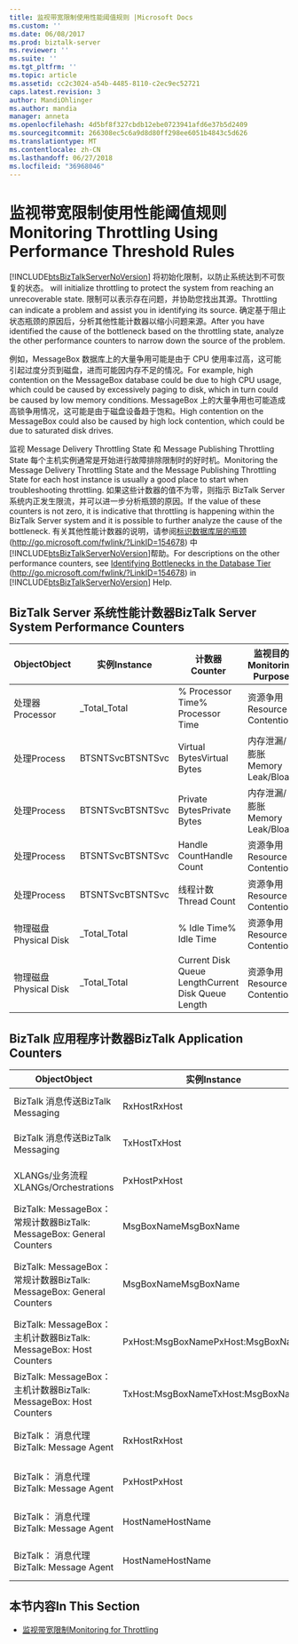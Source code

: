 ```yaml
---
title: 监视带宽限制使用性能阈值规则 |Microsoft Docs
ms.custom: ''
ms.date: 06/08/2017
ms.prod: biztalk-server
ms.reviewer: ''
ms.suite: ''
ms.tgt_pltfrm: ''
ms.topic: article
ms.assetid: cc2c3024-a54b-4485-8110-c2ec9ec52721
caps.latest.revision: 3
author: MandiOhlinger
ms.author: mandia
manager: anneta
ms.openlocfilehash: 4d5bf8f327cbdb12ebe0723941afd6e37b5d2409
ms.sourcegitcommit: 266308ec5c6a9d8d80ff298ee6051b4843c5d626
ms.translationtype: MT
ms.contentlocale: zh-CN
ms.lasthandoff: 06/27/2018
ms.locfileid: "36968046"
---
```

# <a name="monitoring-throttling-using-performance-threshold-rules"></a><span data-ttu-id="eb3e0-102">监视带宽限制使用性能阈值规则</span><span class="sxs-lookup"><span data-stu-id="eb3e0-102">Monitoring Throttling Using Performance Threshold Rules</span></span>
[!INCLUDE[btsBizTalkServerNoVersion](../includes/btsbiztalkservernoversion-md.md)]<span data-ttu-id="eb3e0-103"> 将初始化限制，以防止系统达到不可恢复的状态。</span><span class="sxs-lookup"><span data-stu-id="eb3e0-103"> will initialize throttling to protect the system from reaching an unrecoverable state.</span></span> <span data-ttu-id="eb3e0-104">限制可以表示存在问题，并协助您找出其源。</span><span class="sxs-lookup"><span data-stu-id="eb3e0-104">Throttling can indicate a problem and assist you in identifying its source.</span></span> <span data-ttu-id="eb3e0-105">确定基于阻止状态瓶颈的原因后，分析其他性能计数器以缩小问题来源。</span><span class="sxs-lookup"><span data-stu-id="eb3e0-105">After you have identified the cause of the bottleneck based on the throttling state, analyze the other performance counters to narrow down the source of the problem.</span></span>  
  
 <span data-ttu-id="eb3e0-106">例如，MessageBox 数据库上的大量争用可能是由于 CPU 使用率过高，这可能引起过度分页到磁盘，进而可能因内存不足的情况。</span><span class="sxs-lookup"><span data-stu-id="eb3e0-106">For example, high contention on the MessageBox database could be due to high CPU usage, which could be caused by excessively paging to disk, which in turn could be caused by low memory conditions.</span></span> <span data-ttu-id="eb3e0-107">MessageBox 上的大量争用也可能造成高锁争用情况，这可能是由于磁盘设备趋于饱和。</span><span class="sxs-lookup"><span data-stu-id="eb3e0-107">High contention on the MessageBox could also be caused by high lock contention, which could be due to saturated disk drives.</span></span>  
  
 <span data-ttu-id="eb3e0-108">监视 Message Delivery Throttling State 和 Message Publishing Throttling State 每个主机实例通常是开始进行故障排除限制时的好时机。</span><span class="sxs-lookup"><span data-stu-id="eb3e0-108">Monitoring the Message Delivery Throttling State and the Message Publishing Throttling State for each host instance is usually a good place to start when troubleshooting throttling.</span></span> <span data-ttu-id="eb3e0-109">如果这些计数器的值不为零，则指示 BizTalk Server 系统内正发生限流，并可以进一步分析瓶颈的原因。</span><span class="sxs-lookup"><span data-stu-id="eb3e0-109">If the value of these counters is not zero, it is indicative that throttling is happening within the BizTalk Server system and it is possible to further analyze the cause of the bottleneck.</span></span> <span data-ttu-id="eb3e0-110">有关其他性能计数器的说明，请参阅[标识数据库层的瓶颈](http://go.microsoft.com/fwlink/?LinkID=154678)(<http://go.microsoft.com/fwlink/?LinkID=154678>) 中[!INCLUDE[btsBizTalkServerNoVersion](../includes/btsbiztalkservernoversion-md.md)]帮助。</span><span class="sxs-lookup"><span data-stu-id="eb3e0-110">For descriptions on the other performance counters, see [Identifying Bottlenecks in the Database Tier](http://go.microsoft.com/fwlink/?LinkID=154678) (<http://go.microsoft.com/fwlink/?LinkID=154678>) in [!INCLUDE[btsBizTalkServerNoVersion](../includes/btsbiztalkservernoversion-md.md)] Help.</span></span>  
  
## <a name="biztalk-server-system-performance-counters"></a><span data-ttu-id="eb3e0-111">BizTalk Server 系统性能计数器</span><span class="sxs-lookup"><span data-stu-id="eb3e0-111">BizTalk Server System Performance Counters</span></span>  
  
|<span data-ttu-id="eb3e0-112">Object</span><span class="sxs-lookup"><span data-stu-id="eb3e0-112">Object</span></span>|<span data-ttu-id="eb3e0-113">实例</span><span class="sxs-lookup"><span data-stu-id="eb3e0-113">Instance</span></span>|<span data-ttu-id="eb3e0-114">计数器</span><span class="sxs-lookup"><span data-stu-id="eb3e0-114">Counter</span></span>|<span data-ttu-id="eb3e0-115">监视目的</span><span class="sxs-lookup"><span data-stu-id="eb3e0-115">Monitoring Purpose</span></span>|  
|------------|--------------|-------------|------------------------|  
|<span data-ttu-id="eb3e0-116">处理器</span><span class="sxs-lookup"><span data-stu-id="eb3e0-116">Processor</span></span>|<span data-ttu-id="eb3e0-117">_Total</span><span class="sxs-lookup"><span data-stu-id="eb3e0-117">_Total</span></span>|<span data-ttu-id="eb3e0-118">% Processor Time</span><span class="sxs-lookup"><span data-stu-id="eb3e0-118">% Processor Time</span></span>|<span data-ttu-id="eb3e0-119">资源争用</span><span class="sxs-lookup"><span data-stu-id="eb3e0-119">Resource Contention</span></span>|  
|<span data-ttu-id="eb3e0-120">处理</span><span class="sxs-lookup"><span data-stu-id="eb3e0-120">Process</span></span>|<span data-ttu-id="eb3e0-121">BTSNTSvc</span><span class="sxs-lookup"><span data-stu-id="eb3e0-121">BTSNTSvc</span></span>|<span data-ttu-id="eb3e0-122">Virtual Bytes</span><span class="sxs-lookup"><span data-stu-id="eb3e0-122">Virtual Bytes</span></span>|<span data-ttu-id="eb3e0-123">内存泄漏/膨胀</span><span class="sxs-lookup"><span data-stu-id="eb3e0-123">Memory Leak/Bloat</span></span>|  
|<span data-ttu-id="eb3e0-124">处理</span><span class="sxs-lookup"><span data-stu-id="eb3e0-124">Process</span></span>|<span data-ttu-id="eb3e0-125">BTSNTSvc</span><span class="sxs-lookup"><span data-stu-id="eb3e0-125">BTSNTSvc</span></span>|<span data-ttu-id="eb3e0-126">Private Bytes</span><span class="sxs-lookup"><span data-stu-id="eb3e0-126">Private Bytes</span></span>|<span data-ttu-id="eb3e0-127">内存泄漏/膨胀</span><span class="sxs-lookup"><span data-stu-id="eb3e0-127">Memory Leak/Bloat</span></span>|  
|<span data-ttu-id="eb3e0-128">处理</span><span class="sxs-lookup"><span data-stu-id="eb3e0-128">Process</span></span>|<span data-ttu-id="eb3e0-129">BTSNTSvc</span><span class="sxs-lookup"><span data-stu-id="eb3e0-129">BTSNTSvc</span></span>|<span data-ttu-id="eb3e0-130">Handle Count</span><span class="sxs-lookup"><span data-stu-id="eb3e0-130">Handle Count</span></span>|<span data-ttu-id="eb3e0-131">资源争用</span><span class="sxs-lookup"><span data-stu-id="eb3e0-131">Resource Contention</span></span>|  
|<span data-ttu-id="eb3e0-132">处理</span><span class="sxs-lookup"><span data-stu-id="eb3e0-132">Process</span></span>|<span data-ttu-id="eb3e0-133">BTSNTSvc</span><span class="sxs-lookup"><span data-stu-id="eb3e0-133">BTSNTSvc</span></span>|<span data-ttu-id="eb3e0-134">线程计数</span><span class="sxs-lookup"><span data-stu-id="eb3e0-134">Thread Count</span></span>|<span data-ttu-id="eb3e0-135">资源争用</span><span class="sxs-lookup"><span data-stu-id="eb3e0-135">Resource Contention</span></span>|  
|<span data-ttu-id="eb3e0-136">物理磁盘</span><span class="sxs-lookup"><span data-stu-id="eb3e0-136">Physical Disk</span></span>|<span data-ttu-id="eb3e0-137">_Total</span><span class="sxs-lookup"><span data-stu-id="eb3e0-137">_Total</span></span>|<span data-ttu-id="eb3e0-138">% Idle Time</span><span class="sxs-lookup"><span data-stu-id="eb3e0-138">% Idle Time</span></span>|<span data-ttu-id="eb3e0-139">资源争用</span><span class="sxs-lookup"><span data-stu-id="eb3e0-139">Resource Contention</span></span>|  
|<span data-ttu-id="eb3e0-140">物理磁盘</span><span class="sxs-lookup"><span data-stu-id="eb3e0-140">Physical Disk</span></span>|<span data-ttu-id="eb3e0-141">_Total</span><span class="sxs-lookup"><span data-stu-id="eb3e0-141">_Total</span></span>|<span data-ttu-id="eb3e0-142">Current Disk Queue Length</span><span class="sxs-lookup"><span data-stu-id="eb3e0-142">Current Disk Queue Length</span></span>|<span data-ttu-id="eb3e0-143">资源争用</span><span class="sxs-lookup"><span data-stu-id="eb3e0-143">Resource Contention</span></span>|  
  
## <a name="biztalk-application-counters"></a><span data-ttu-id="eb3e0-144">BizTalk 应用程序计数器</span><span class="sxs-lookup"><span data-stu-id="eb3e0-144">BizTalk Application Counters</span></span>  
  
|<span data-ttu-id="eb3e0-145">Object</span><span class="sxs-lookup"><span data-stu-id="eb3e0-145">Object</span></span>|<span data-ttu-id="eb3e0-146">实例</span><span class="sxs-lookup"><span data-stu-id="eb3e0-146">Instance</span></span>|<span data-ttu-id="eb3e0-147">计数器</span><span class="sxs-lookup"><span data-stu-id="eb3e0-147">Counter</span></span>|<span data-ttu-id="eb3e0-148">Description</span><span class="sxs-lookup"><span data-stu-id="eb3e0-148">Description</span></span>|  
|------------|--------------|-------------|-----------------|  
|<span data-ttu-id="eb3e0-149">BizTalk 消息传送</span><span class="sxs-lookup"><span data-stu-id="eb3e0-149">BizTalk Messaging</span></span>|<span data-ttu-id="eb3e0-150">RxHost</span><span class="sxs-lookup"><span data-stu-id="eb3e0-150">RxHost</span></span>|<span data-ttu-id="eb3e0-151">Documents received/sec</span><span class="sxs-lookup"><span data-stu-id="eb3e0-151">Documents Received/Sec</span></span>|<span data-ttu-id="eb3e0-152">传入速率</span><span class="sxs-lookup"><span data-stu-id="eb3e0-152">Incoming Rate</span></span>|  
|<span data-ttu-id="eb3e0-153">BizTalk 消息传送</span><span class="sxs-lookup"><span data-stu-id="eb3e0-153">BizTalk Messaging</span></span>|<span data-ttu-id="eb3e0-154">TxHost</span><span class="sxs-lookup"><span data-stu-id="eb3e0-154">TxHost</span></span>|<span data-ttu-id="eb3e0-155">Documents processed/Sec</span><span class="sxs-lookup"><span data-stu-id="eb3e0-155">Documents Processed/Sec</span></span>|<span data-ttu-id="eb3e0-156">传出速率</span><span class="sxs-lookup"><span data-stu-id="eb3e0-156">Outgoing Rate</span></span>|  
|<span data-ttu-id="eb3e0-157">XLANGs/业务流程</span><span class="sxs-lookup"><span data-stu-id="eb3e0-157">XLANGs/Orchestrations</span></span>|<span data-ttu-id="eb3e0-158">PxHost</span><span class="sxs-lookup"><span data-stu-id="eb3e0-158">PxHost</span></span>|<span data-ttu-id="eb3e0-159">已完成的业务流程数/秒</span><span class="sxs-lookup"><span data-stu-id="eb3e0-159">Orchestrations Completed/Sec</span></span>|<span data-ttu-id="eb3e0-160">处理速率</span><span class="sxs-lookup"><span data-stu-id="eb3e0-160">Processing Rate</span></span>|  
|<span data-ttu-id="eb3e0-161">BizTalk: MessageBox： 常规计数器</span><span class="sxs-lookup"><span data-stu-id="eb3e0-161">BizTalk: MessageBox: General Counters</span></span>|<span data-ttu-id="eb3e0-162">MsgBoxName</span><span class="sxs-lookup"><span data-stu-id="eb3e0-162">MsgBoxName</span></span>|<span data-ttu-id="eb3e0-163">后台处理大小</span><span class="sxs-lookup"><span data-stu-id="eb3e0-163">Spool Size</span></span>|<span data-ttu-id="eb3e0-164">所有主机队列的累积大小</span><span class="sxs-lookup"><span data-stu-id="eb3e0-164">Cumulative size of all Host Queues</span></span>|  
|<span data-ttu-id="eb3e0-165">BizTalk: MessageBox： 常规计数器</span><span class="sxs-lookup"><span data-stu-id="eb3e0-165">BizTalk: MessageBox: General Counters</span></span>|<span data-ttu-id="eb3e0-166">MsgBoxName</span><span class="sxs-lookup"><span data-stu-id="eb3e0-166">MsgBoxName</span></span>|<span data-ttu-id="eb3e0-167">Tracking Data Size</span><span class="sxs-lookup"><span data-stu-id="eb3e0-167">Tracking Data Size</span></span>|<span data-ttu-id="eb3e0-168">MessageBox 上 TrackingData 表的大小</span><span class="sxs-lookup"><span data-stu-id="eb3e0-168">Size of TrackingData table on the MessageBox</span></span>|  
|<span data-ttu-id="eb3e0-169">BizTalk: MessageBox： 主机计数器</span><span class="sxs-lookup"><span data-stu-id="eb3e0-169">BizTalk: MessageBox: Host Counters</span></span>|<span data-ttu-id="eb3e0-170">PxHost:MsgBoxName</span><span class="sxs-lookup"><span data-stu-id="eb3e0-170">PxHost:MsgBoxName</span></span>|<span data-ttu-id="eb3e0-171">Host Queue - Length</span><span class="sxs-lookup"><span data-stu-id="eb3e0-171">Host Queue - Length</span></span>|<span data-ttu-id="eb3e0-172">特定主机队列中的消息数</span><span class="sxs-lookup"><span data-stu-id="eb3e0-172">Number of messages in the specific Host Queue</span></span>|  
|<span data-ttu-id="eb3e0-173">BizTalk: MessageBox： 主机计数器</span><span class="sxs-lookup"><span data-stu-id="eb3e0-173">BizTalk: MessageBox: Host Counters</span></span>|<span data-ttu-id="eb3e0-174">TxHost:MsgBoxName</span><span class="sxs-lookup"><span data-stu-id="eb3e0-174">TxHost:MsgBoxName</span></span>|<span data-ttu-id="eb3e0-175">Host Queue - Length</span><span class="sxs-lookup"><span data-stu-id="eb3e0-175">Host Queue - Length</span></span>|<span data-ttu-id="eb3e0-176">特定主机队列中的消息数</span><span class="sxs-lookup"><span data-stu-id="eb3e0-176">Number of messages in the specific Host Queue</span></span>|  
|<span data-ttu-id="eb3e0-177">BizTalk： 消息代理</span><span class="sxs-lookup"><span data-stu-id="eb3e0-177">BizTalk: Message Agent</span></span>|<span data-ttu-id="eb3e0-178">RxHost</span><span class="sxs-lookup"><span data-stu-id="eb3e0-178">RxHost</span></span>|<span data-ttu-id="eb3e0-179">Database Size</span><span class="sxs-lookup"><span data-stu-id="eb3e0-179">Database Size</span></span>|<span data-ttu-id="eb3e0-180">发布 (PxHost) 队列的大小</span><span class="sxs-lookup"><span data-stu-id="eb3e0-180">Size of publishing (PxHost) Queue</span></span>|  
|<span data-ttu-id="eb3e0-181">BizTalk： 消息代理</span><span class="sxs-lookup"><span data-stu-id="eb3e0-181">BizTalk: Message Agent</span></span>|<span data-ttu-id="eb3e0-182">PxHost</span><span class="sxs-lookup"><span data-stu-id="eb3e0-182">PxHost</span></span>|<span data-ttu-id="eb3e0-183">Database Size</span><span class="sxs-lookup"><span data-stu-id="eb3e0-183">Database Size</span></span>|<span data-ttu-id="eb3e0-184">发布 (TxHost) 队列的大小</span><span class="sxs-lookup"><span data-stu-id="eb3e0-184">Size of publishing (TxHost) Queue</span></span>|  
|<span data-ttu-id="eb3e0-185">BizTalk： 消息代理</span><span class="sxs-lookup"><span data-stu-id="eb3e0-185">BizTalk: Message Agent</span></span>|<span data-ttu-id="eb3e0-186">HostName</span><span class="sxs-lookup"><span data-stu-id="eb3e0-186">HostName</span></span>|<span data-ttu-id="eb3e0-187">Message delivery throttling state</span><span class="sxs-lookup"><span data-stu-id="eb3e0-187">Message Delivery Throttling State</span></span>|<span data-ttu-id="eb3e0-188">影响 XLANG 和出站传输</span><span class="sxs-lookup"><span data-stu-id="eb3e0-188">Affects XLANG and Outbound transports</span></span>|  
|<span data-ttu-id="eb3e0-189">BizTalk： 消息代理</span><span class="sxs-lookup"><span data-stu-id="eb3e0-189">BizTalk: Message Agent</span></span>|<span data-ttu-id="eb3e0-190">HostName</span><span class="sxs-lookup"><span data-stu-id="eb3e0-190">HostName</span></span>|<span data-ttu-id="eb3e0-191">消息发布阻止状态</span><span class="sxs-lookup"><span data-stu-id="eb3e0-191">Message Publishing Throttling State</span></span>|<span data-ttu-id="eb3e0-192">影响 XLANG 和入站传输</span><span class="sxs-lookup"><span data-stu-id="eb3e0-192">Affects XLANG and Inbound transports</span></span>|  
  
## <a name="in-this-section"></a><span data-ttu-id="eb3e0-193">本节内容</span><span class="sxs-lookup"><span data-stu-id="eb3e0-193">In This Section</span></span>  
  
-   [<span data-ttu-id="eb3e0-194">监视带宽限制</span><span class="sxs-lookup"><span data-stu-id="eb3e0-194">Monitoring for Throttling</span></span>](../technical-guides/monitoring-for-throttling.md)